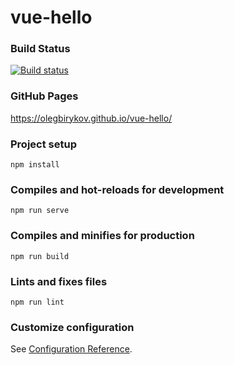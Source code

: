 # vue-hello


### Build Status

[![Build status](https://ci.appveyor.com/api/projects/status/8u1r849i11m1d4f4?svg=true)](https://ci.appveyor.com/project/OlegBirykov/vue-hello)


### GitHub Pages

https://olegbirykov.github.io/vue-hello/


### Project setup
```
npm install
```

### Compiles and hot-reloads for development
```
npm run serve
```

### Compiles and minifies for production
```
npm run build
```

### Lints and fixes files
```
npm run lint
```

### Customize configuration
See [Configuration Reference](https://cli.vuejs.org/config/).
